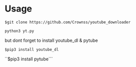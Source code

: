 # Usage

```$git clone https://github.com/Crownss/youtube_downloader```

```python3 yt.py```

but dont forget to install youtube_dl & pytube

```$pip3 install youtube_dl```

``$pip3 install pytube```
